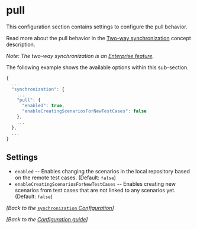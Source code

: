 # pull

This configuration section contains settings to configure the pull behavior.

Read more about the pull behavior in the [Two-way synchronization](../../../important-concepts/two-way-synchronization.md) concept description.

_Note: The two-way synchronization is an_ [_Enterprise feature_](../../../licensing.md)_._

The following example shows the available options within this sub-section.

```javascript
{
  ...
  "synchronization": {
    ...
    "pull": {
      "enabled": true,
      "enableCreatingScenariosForNewTestCases": false
    },
    ...
  },
  ...
}
```

## Settings

* `enabled` -- Enables changing the scenarios in the local repository based on the remote test cases. \(Default: `false`\)
* `enableCreatingScenariosForNewTestCases` -- Enables creating new scenarios from test cases that are not linked to any scenarios yet. \(Default: `false`\)

_\[Back to the_ [`synchronization` _Configuration_](./)_\]_

_\[Back to the_ [_Configuration guide_](../)_\]_

